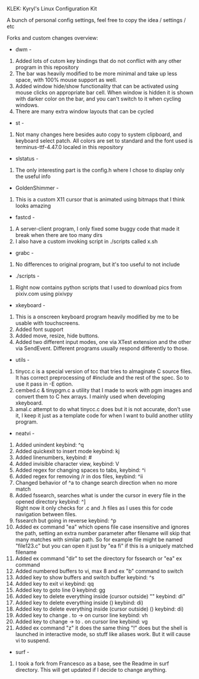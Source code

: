 
KLEK: Kyryl's Linux Configuration Kit

A bunch of personal config settings, feel free
to copy the idea / settings / etc 


Forks and custom changes overview:

- dwm - 
1. Added lots of cutom key bindings that do not
conflict with any other program in this repository
2. The bar was heavily modified to be more minimal and 
take up less space, with 100% mouse support as well.
3. Added window hide/show functionality that can be 
activated using mouse clicks on appropriate bar cell.
When window is hidden it is shown with darker color on the
bar, and you can't switch to it when cycling windows.
4. There are many extra window layouts that can be cycled

- st -
1. Not many changes here besides auto copy to system 
clipboard, and keyboard select patch. All colors are 
set to standard and the font used is terminus-ttf-4.47.0
localed in this repository

- slstatus -
1. The only interesting part is the config.h where
I chose to display only the useful info

- GoldenShimmer -
1. This is a custom X11 cursor that is animated 
using bitmaps that I think looks amazing

- fastcd -
1. A server-client program, I only fixed some buggy
code that made it break when there are too many dirs
2. I also have a custom invoking script in ./scripts 
called x.sh

- grabc - 
1. No differences to original program, but it's too
useful to not include

- ./scripts -
1. Right now contains python scripts that I used to
download pics from pixiv.com using pixivpy

- xkeyboard -
1. This is a onscreen keyboard program heavily modified by me
to be usable with touchscreens.
2. Added font support
3. Added move, resize, hide buttons.
4. Added two different input modes, one via XTest extension
and the other via SendEvent. Different programs usually respond
differently to those.

- utils -
1. tinycc.c is a special version of tcc that tries to almaginate 
C source files. It has correct preprocessing of #include and 
the rest of the spec. So to use it pass in -E option.  
2. cembed.c & tinypgm.c a utility that I made to work with 
pgm images and convert them to C hex arrays. I mainly used 
when developing xkeyboard.
3. amal.c attempt to do what tinycc.c does but it is not accurate, 
don't use it, I keep it just as a template code for when I want to
build another utility program.

- neatvi -
1. Added unindent keybind: ^q 
2. Added quickexit to insert mode keybind: kj   
3. Added linenumbers, keybind: # 
4. Added invisible character view, keybind: V   
5. Added regex for changing spaces to tabs, keybind: ^i   
6. Added regex for removing /r in dos files, keybind: ^ii 
7. Changed behavior of ^a to change search direction when no more match 
8. Added fssearch, searches what is under the cursor 
in every file in the opened directory keybind: ^]   
Right now it only checks for .c and .h files as I uses this
for code navigation between files.
9. fssearch but going in reverse keybind: ^p
10. Added ex command "ea" which opens file case insensitive and ignores the path,
setting an extra number parameter after filename will skip that many matches with
similar path. So for example file might be named "file123.c" but you can open it
just by "ea fi" if this is a uniquely matched filename
11. Added ex command "dir" to set the directory for fssearch or "ea" ex command
12. Added numbered buffers to vi, max 8 and ex "b" command to switch
13. Added key to show buffers and switch buffer keybind: ^s 
14. Added key to exit vi keybind: qq 
15. Added key to goto line 0 keybind: gg 
16. Added key to delete everything inside (cursor outside) "" keybind: di" 
17. Added key to delete everything inside () keybind: di) 
18. Added key to delete everything inside (cursor outside) () keybind: di) 
19. Added key to change . to -> on cursor line keybind: vh
20. Added key to change -> to . on cursor line keybind: vg
21. Added ex command "z" it does the same thing "!" does but the shell is
launched in interactive mode, so stuff like aliases work. But it will cause
vi to suspend.

- surf -
1. I took a fork from Francesco as a base, see the Readme in
surf directory. This will get updated if I decide to change anything.

